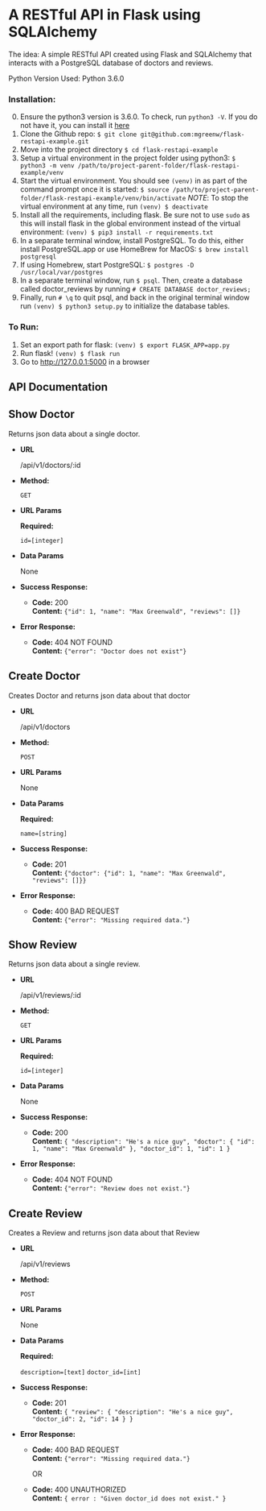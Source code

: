 # A RESTful API in Flask using SQLAlchemy
The idea: A simple RESTful API created using Flask and SQLAlchemy that interacts with a PostgreSQL database of doctors and reviews.

Python Version Used: Python 3.6.0

### Installation:

0) Ensure the python3 version is 3.6.0. To check, run `python3 -V`. If you do not have it, you can install it [here](https://www.python.org/downloads/release/python-360/)
1) Clone the Github repo: `$ git clone git@github.com:mgreenw/flask-restapi-example.git`
2) Move into the project directory `$ cd flask-restapi-example`
3) Setup a virtual environment in the project folder using python3: `$ python3 -m venv /path/to/project-parent-folder/flask-restapi-example/venv`
4) Start the virtual environment. You should see `(venv)` in as part of the command prompt once it is started: `$ source /path/to/project-parent-folder/flask-restapi-example/venv/bin/activate`
*NOTE*: To stop the virtual environment at any time, run `(venv) $ deactivate`
5) Install all the requirements, including flask. Be sure not to use `sudo` as this will install flask in the global environment instead of the virtual environment: `(venv) $ pip3 install -r requirements.txt`
6) In a separate terminal window, install PostgreSQL. To do this, either install PostgreSQL.app or use HomeBrew for MacOS: `$ brew install postgresql`
7) If using Homebrew, start PostgreSQL: `$ postgres -D /usr/local/var/postgres`
8) In a separate terminal window, run `$ psql`. Then, create a database called doctor_reviews by running `# CREATE DATABASE doctor_reviews;`
9) Finally, run `# \q` to quit psql, and back in the original terminal window run `(venv) $ python3 setup.py` to initialize the database tables.

### To Run:

1) Set an export path for flask: `(venv) $ export FLASK_APP=app.py`
2) Run flask! `(venv) $ flask run`
3) Go to http://127.0.0.1:5000 in a browser


## API Documentation

**Show Doctor**
----
  Returns json data about a single doctor.

* **URL**

  /api/v1/doctors/:id

* **Method:**

  `GET`

*  **URL Params**

   **Required:**

   `id=[integer]`

* **Data Params**

  None

* **Success Response:**

  * **Code:** 200 <br />
    **Content:** `{"id": 1, "name": "Max Greenwald", "reviews": []}`

* **Error Response:**

  * **Code:** 404 NOT FOUND <br />
    **Content:** `{"error": "Doctor does not exist"}`

**Create Doctor**
----
  Creates Doctor and returns json data about that doctor

* **URL**

  /api/v1/doctors

* **Method:**

  `POST`

*  **URL Params**

   None

* **Data Params**

  **Required:**

  `name=[string]`

* **Success Response:**

  * **Code:** 201 <br />
    **Content:** `{"doctor": {"id": 1, "name": "Max Greenwald", "reviews": []}}`

* **Error Response:**

  * **Code:** 400 BAD REQUEST <br />
    **Content:** `{"error": "Missing required data."}`

**Show Review**
----
  Returns json data about a single review.

* **URL**

  /api/v1/reviews/:id

* **Method:**

  `GET`

*  **URL Params**

   **Required:**

   `id=[integer]`

* **Data Params**

  None

* **Success Response:**

  * **Code:** 200 <br />
    **Content:** `
    {
      "description": "He's a nice guy",
      "doctor": {
        "id": 1,
        "name": "Max Greenwald"
      },
      "doctor_id": 1,
      "id": 1
    }
`

* **Error Response:**

  * **Code:** 404 NOT FOUND <br />
    **Content:** `{"error": "Review does not exist."}`

**Create Review**
----
  Creates a Review and returns json data about that Review

* **URL**

  /api/v1/reviews

* **Method:**

  `POST`

*  **URL Params**

   None

* **Data Params**

  **Required:**

  `description=[text]`
  `doctor_id=[int]`

* **Success Response:**

  * **Code:** 201 <br />
    **Content:** `
    {
      "review": {
        "description": "He's a nice guy",
        "doctor_id": 2,
        "id": 14
      }
    }
`
* **Error Response:**

  * **Code:** 400 BAD REQUEST <br />
    **Content:** `{"error": "Missing required data."}`

    OR

  * **Code:** 400 UNAUTHORIZED <br />
    **Content:** `{ error : "Given doctor_id does not exist." }`
